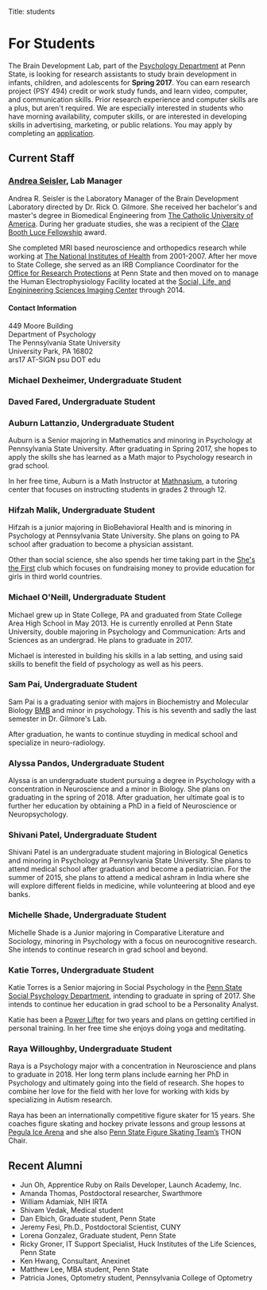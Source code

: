 Title: students

# For Students

The Brain Development Lab, part of the [Psychology Department](http://psych.la.psu.edu) at Penn State, is looking for research assistants to study brain development in infants, children, and adolescents for **Spring 2017**. You can earn research project (PSY 494) credit or work study funds, and learn video, computer, and communication skills. Prior research experience and computer skills are a plus, but aren't required. We are especially interested in students who have morning availability, computer skills, or are interested in developing skills in advertising, marketing, or public relations. You may apply by completing an [application](https://docs.google.com/forms/d/1HgafpfTVPyMk_Wzf4b_ubzig_fs4lFGS6qh_y0sa0uE/viewform).

## Current Staff
### [Andrea Seisler](mailto:ars17psu@gmail.com), Lab Manager
Andrea R. Seisler is the Laboratory Manager of the Brain Development Laboratory directed by Dr. Rick O. Gilmore. She received her bachelor's and master's degree in Biomedical Engineering from [The Catholic University of America](http://www.cua.edu/). During her graduate studies, she was a recipient of the [Clare Booth Luce Fellowship](http://www.hluce.org/cblprogram.aspx) award.

She completed MRI based neuroscience and orthopedics research while working at [The National Institutes of Health](http://www.nih.gov/) from 2001-2007. After her move to State College, she served as an IRB Compliance Coordinator for the [Office for Research Protections](http://www.research.psu.edu/orp/humans) at Penn State and then moved on to manage the Human Electrophysiology Facility located at the [Social, Life, and Enginineering Sciences Imaging Center](http://www.imaging.psu.edu/) through 2014.

#### Contact Information
<p>449 Moore Building<br/>
Department of Psychology<br/>
The Pennsylvania State University<br/>
University Park, PA 16802<br/>
ars17 AT-SIGN psu DOT edu</p>

### Michael Dexheimer, Undergraduate Student

### Daved Fared, Undergraduate Student

### Auburn Lattanzio, Undergraduate Student

Auburn is a Senior majoring in Mathematics and minoring in Psychology at Pennsylvania State University. After graduating in Spring 2017, she hopes to apply the skills she has learned as a Math major to Psychology research in grad school.

In her free time, Auburn is a Math Instructor at [Mathnasium](http://www.mathnasium.com/statecollege/our-team), a tutoring center that focuses on instructing students in grades 2 through 12.

### Hifzah Malik, Undergraduate Student  

Hifzah is a junior majoring in BioBehavioral Health and is minoring in Psychology at Pennsylvania State University. She plans on going to PA school after graduation to become a physician assistant.

Other than social science, she also spends her time taking part in the [She's the First](https://www.shesthefirst.org/campus-chapters/) club which focuses on fundraising money to provide education for girls in third world countries. 

### Michael O'Neill, Undergraduate Student
Michael grew up in State College, PA and graduated from State College Area High School in May 2013. He is currently enrolled at Penn State University, double majoring in Psychology and Communication: Arts and Sciences as an undergrad. He plans to graduate in 2017.

Michael is interested in building his skills in a lab setting, and using said skills to benefit the field of psychology as well as his peers.

### Sam Pai, Undergraduate Student

Sam Pai is a graduating senior with majors in Biochemistry and Molecular Biology [BMB](http://bmb.psu.edu/) and minor in psychology. This is his seventh and sadly the last semester in Dr. Gilmore's Lab.

After graduation, he wants to continue stuyding in medical school and specialize in neuro-radiology.

### Alyssa Pandos, Undergraduate Student  

Alyssa is an undergraduate student pursuing a degree in Psychology with a concentration in Neuroscience and a minor in Biology. She plans on graduating in the spring of 2018. After graduation, her ultimate goal is to further her education by obtaining a PhD in a field of Neuroscience or Neuropsychology. 

### Shivani Patel, Undergraduate Student

Shivani Patel is an undergraduate student majoring in Biological Genetics and minoring in Psychology at Pennsylvania State University. She plans to attend medical school after graduation and become a pediatrician. For the summer of 2015, she plans to attend a medical ashram in India where she will explore different fields in medicine, while volunteering at blood and eye banks.

### ​Michelle Shade, Undergraduate Student  

​Michelle Shade is a​​ Junior ​majoring in Comparative Literature and Sociology, minoring in Psychology with a focus on ​neurocognitive research.​ She intends to continue research in grad school and beyond.​

### Katie Torres, Undergraduate Student  

Katie Torres is a Senior majoring in Social Psychology in the [Penn State Social Psychology Department](http://psych.la.psu.edu/graduate/program-areas/social), intending to graduate in spring of 2017. She intends to continue her education in grad school to be a Personality Analyst. 

Katie has been a [Power Lifter](http://sites.psu.edu/clubsports/clubs/powerlifting/) for two years and plans on getting certified in personal training. In her free time she enjoys doing yoga and meditating.  


### Raya Willoughby, Undergraduate Student  
Raya is a Psychology major with a concentration in Neuroscience and plans to graduate in 2018. Her long term plans include earning her PhD in Psychology and ultimately going into the field of research. She hopes to combine her love for the field with her love for working with kids by specializing in Autism research.

Raya has been an internationally competitive figure skater for 15 years. She coaches figure skating and hockey private lessons and group lessons at [Pegula Ice Arena](http://www.gopsusports.com/pegula-ice-arena/) and she also [Penn State Figure Skating Team’s](http://onwardstate.com/2016/01/27/video-the-penn-state-figuring-skating-team-glides-to-success/) THON Chair.


## Recent Alumni

- Jun Oh, Apprentice Ruby on Rails Developer, Launch Academy, Inc.
- Amanda Thomas, Postdoctoral researcher, Swarthmore
- William Adamiak, NIH IRTA
- Shivam Vedak, Medical student
- Dan Elbich, Graduate student, Penn State
- Jeremy Fesi, Ph.D., Postdoctoral Scientist, CUNY
- Lorena Gonzalez, Graduate student, Penn State
- Ricky Groner, IT Support Specialist, Huck Institutes of the Life Sciences, Penn State
- Ken Hwang, Consultant, Anexinet
- Matthew Lee, MBA student, Penn State
- Patricia Jones, Optometry student, Pennsylvania College of Optometry
